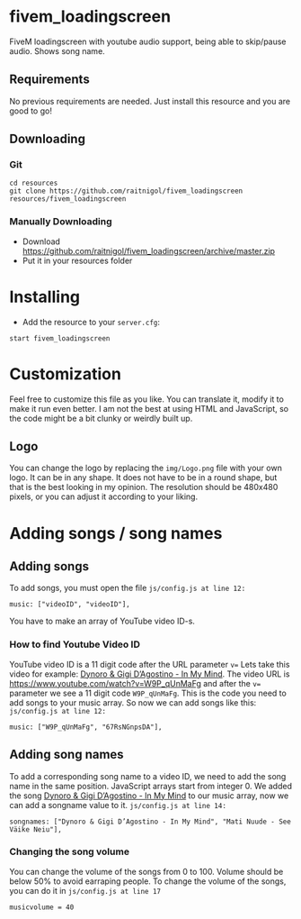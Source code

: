 # fivem_loadingscreen
FiveM loadingscreen with youtube audio support, being able to skip/pause audio. Shows song name.
## Requirements
No previous requirements are needed. Just install this resource and you are good to go!

## Downloading
### Git
```
cd resources
git clone https://github.com/raitnigol/fivem_loadingscreen resources/fivem_loadingscreen
```

### Manually Downloading
- Download https://github.com/raitnigol/fivem_loadingscreen/archive/master.zip
- Put it in your resources folder

# Installing
- Add the resource to your `server.cfg`:
```
start fivem_loadingscreen
```

# Customization
Feel free to customize this file as you like. You can translate it, modify it to make it run even better.
I am not the best at using HTML and JavaScript, so the code might be a bit clunky or weirdly built up.

## Logo
You can change the logo by replacing the `img/Logo.png` file with your own logo. It can be in any shape.
It does not have to be in a round shape, but that is the best looking in my opinion.
The resolution should be 480x480 pixels, or you can adjust it according to your liking.

# Adding songs / song names

## Adding songs
To add songs, you must open the file `js/config.js at line 12:`
```
music: ["videoID", "videoID"],
```
You have to make an array of YouTube video ID-s.

### How to find Youtube Video ID
YouTube video ID is a 11 digit code after the URL parameter `v=`
Lets take this video for example: [Dynoro & Gigi D’Agostino - In My Mind](https://www.youtube.com/watch?v=W9P_qUnMaFg).
The video URL is https://www.youtube.com/watch?v=W9P_qUnMaFg and after the `v=` parameter we see a 11 digit code `W9P_qUnMaFg`.
This is the code you need to add songs to your music array. So now we can add songs like this:
`js/config.js at line 12:`
```
music: ["W9P_qUnMaFg", "67RsNGnpsDA"],
```

## Adding song names
To add a corresponding song name to a video ID, we need to add the song name in the same position.
JavaScript arrays start from integer 0. We added the song [Dynoro & Gigi D’Agostino - In My Mind](https://www.youtube.com/watch?v=W9P_qUnMaFg)
to our music array, now we can add a songname value to it.
`js/config.js at line 14:`
```
songnames: ["Dynoro & Gigi D’Agostino - In My Mind", "Mati Nuude - See Väike Neiu"],
```

### Changing the song volume
You can change the volume of the songs from 0 to 100. Volume should be below 50% to avoid earraping people.
To change the volume of the songs, you can do it in `js/config.js at line 17`
```
musicvolume = 40
```
